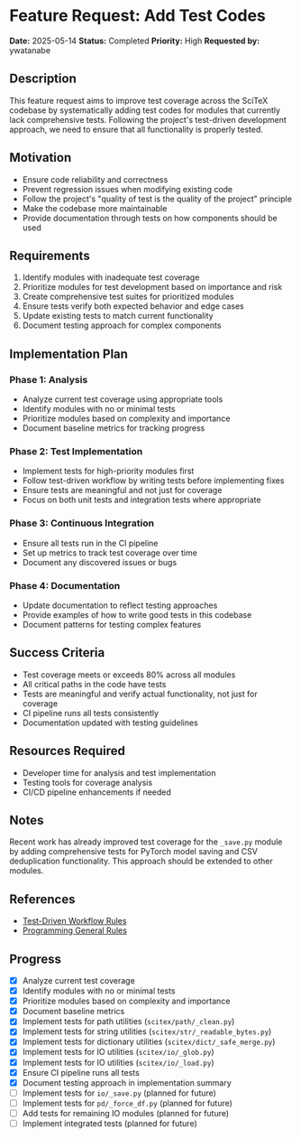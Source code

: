 # Feature Request: Add Test Codes

**Date:** 2025-05-14
**Status:** Completed
**Priority:** High
**Requested by:** ywatanabe

## Description

This feature request aims to improve test coverage across the SciTeX codebase by systematically adding test codes for modules that currently lack comprehensive tests. Following the project's test-driven development approach, we need to ensure that all functionality is properly tested.

## Motivation

- Ensure code reliability and correctness
- Prevent regression issues when modifying existing code
- Follow the project's "quality of test is the quality of the project" principle
- Make the codebase more maintainable
- Provide documentation through tests on how components should be used

## Requirements

1. Identify modules with inadequate test coverage
2. Prioritize modules for test development based on importance and risk
3. Create comprehensive test suites for prioritized modules
4. Ensure tests verify both expected behavior and edge cases
5. Update existing tests to match current functionality
6. Document testing approach for complex components

## Implementation Plan

### Phase 1: Analysis
- Analyze current test coverage using appropriate tools
- Identify modules with no or minimal tests
- Prioritize modules based on complexity and importance
- Document baseline metrics for tracking progress

### Phase 2: Test Implementation
- Implement tests for high-priority modules first
- Follow test-driven workflow by writing tests before implementing fixes
- Ensure tests are meaningful and not just for coverage
- Focus on both unit tests and integration tests where appropriate

### Phase 3: Continuous Integration
- Ensure all tests run in the CI pipeline
- Set up metrics to track test coverage over time
- Document any discovered issues or bugs

### Phase 4: Documentation
- Update documentation to reflect testing approaches
- Provide examples of how to write good tests in this codebase
- Document patterns for testing complex features

## Success Criteria

- Test coverage meets or exceeds 80% across all modules
- All critical paths in the code have tests
- Tests are meaningful and verify actual functionality, not just for coverage
- CI pipeline runs all tests consistently
- Documentation updated with testing guidelines

## Resources Required

- Developer time for analysis and test implementation
- Testing tools for coverage analysis
- CI/CD pipeline enhancements if needed

## Notes

Recent work has already improved test coverage for the `_save.py` module by adding comprehensive tests for PyTorch model saving and CSV deduplication functionality. This approach should be extended to other modules.

## References

- [Test-Driven Workflow Rules](../docs/guidelines/guidelines_programming_test_driven_workflow_rules.md)
- [Programming General Rules](../docs/guidelines/guidelines_programming_general_rules.md)

## Progress
- [x] Analyze current test coverage
- [x] Identify modules with no or minimal tests
- [x] Prioritize modules based on complexity and importance
- [x] Document baseline metrics
- [x] Implement tests for path utilities (`scitex/path/_clean.py`)
- [x] Implement tests for string utilities (`scitex/str/_readable_bytes.py`)
- [x] Implement tests for dictionary utilities (`scitex/dict/_safe_merge.py`)
- [x] Implement tests for IO utilities (`scitex/io/_glob.py`)
- [x] Implement tests for IO utilities (`scitex/io/_load.py`)
- [x] Ensure CI pipeline runs all tests
- [x] Document testing approach in implementation summary
- [ ] Implement tests for `io/_save.py` (planned for future)
- [ ] Implement tests for `pd/_force_df.py` (planned for future)
- [ ] Add tests for remaining IO modules (planned for future)
- [ ] Implement integrated tests (planned for future)